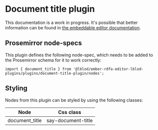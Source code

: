 # Document title plugin

This documentation is a work in progress.
It's possible that better information can be found in [the embeddable editor documentation](https://github.com/lblod/frontend-embeddable-notule-editor/tree/master/docs/plugins).

## Prosemirror node-specs

This plugin defines the following node-spec, which needs to be added to the Prosemirror schema for it to work correctly:

```
import { document_title } from '@lblod/ember-rdfa-editor-lblod-plugins/plugins/document-title-plugin/nodes';
```

## Styling

Nodes from this plugin can be styled by using the following classes:

| Node | Css class |
|---|---|
| document_title | say-document-title |
